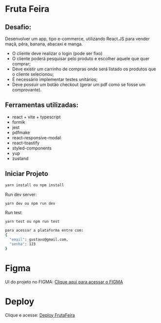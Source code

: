# Fruta Feira

## Desafio:
Desenvolver um app, tipo e-commerce, utilizando React.JS para vender maçã, pêra, banana, abacaxi e manga.
- O cliente deve realizar o login (pode ser fixo)
- O cliente poderá pesquisar pelo produto e escolher aquele que quer comprar;
- Deve existir um carrinho de compras onde será listado os produtos que o cliente selecionou;
- É necessário implementar testes unitários;
- Deve possuir um botão checkout (gerar um pdf como se fosse um comprovante).

## Ferramentas utilizadas:

- react + vite + typescript
- formik
- jest
- pdfmake
- react-responsive-modal
- react-toastify
- styled-components
- yup
- zustand

## Iniciar Projeto

```sh
yarn install ou npm install
```

Run dev server:

```sh
yarn dev ou npm run dev
```

Run test
```sh
yarn test ou npm run test
```

```sh
para acessar a plataforma entre com:
{ 
  "email": gustavo@gmail.com,
  "senha": 123 
}
```

# Figma

UI do projeto no FIGMA: <a href="https://www.figma.com/file/CXneJFs5isZ2aUSQRiyeU2/FrutaFeira?type=design&node-id=0-1&mode=design" target="_blank">Clique aqui para acessar o FIGMA</a>

# Deploy

Clique e acesse: <a href="https://frutafeira.netlify.app/" target="_blank">Deploy FrutaFeira</a>


